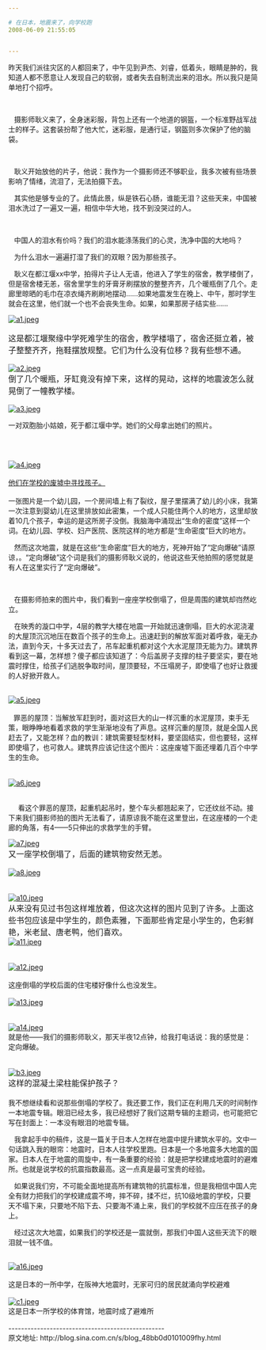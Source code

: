 ```yaml
---

# 在日本，地震来了，向学校跑
2008-06-09 21:55:05


---
```



昨天我们派往灾区的人都回来了，中午见到尹杰、刘睿，低着头，眼睛是肿的，我知道人都不愿意让人发现自己的软弱，或者失去自制流出来的泪水。所以我只是简单地打个招呼。<p>&nbsp;<wbr></p>
<p>&nbsp;<wbr>&nbsp;<wbr>&nbsp;<wbr>摄影师耿义来了，全身迷彩服，背包上还有一个地道的钢盔，一个标准野战军战士的样子。这套装扮帮了他大忙，迷彩服，是通行证，钢盔则多次保护了他的脑袋。</p>
<p>&nbsp;<wbr></p>
<p>&nbsp;<wbr>&nbsp;<wbr>&nbsp;<wbr>耿义开始放他的片子，他说：我作为一个摄影师还不够职业，我多次被有些场景影响了情绪，流泪了，无法拍摄下去。</p>
<p>&nbsp;<wbr>&nbsp;<wbr>&nbsp;<wbr>其实他是够专业的了。此情此景，纵是铁石心肠，谁能无泪？这些天来，中国被泪水洗过了一遍又一遍，相信中华大地，找不到没哭过的人。</p>
<p>&nbsp;<wbr></p>
<p>&nbsp;<wbr>&nbsp;<wbr>&nbsp;<wbr>中国人的泪水有价吗？我们的泪水能涤荡我们的心灵，洗净中国的大地吗？</p>
<p>&nbsp;<wbr>&nbsp;<wbr>&nbsp;<wbr>为什么泪水一遍遍打湿了我们的双眼？因为那些孩子。</p>
<p>&nbsp;<wbr>&nbsp;<wbr>&nbsp;<wbr>耿义在都江堰xx中学，拍得片子让人无语，他进入了学生的宿舍，教学楼倒了，但是宿舍楼无恙，宿舍里学生的牙膏牙刷摆放的整整齐齐，几个暖瓶倒了几个。走廊里晾晒的毛巾在凉衣绳齐刷刷地摆动……如果地震发生在晚上、中午，那时学生就会在这里，他们就一个也不会丧失生命。如果，如果那房子结实些……</p>
<a target=_blank href="http://fm551.img.xiaonei.com/blog/20080609/21/46/A921316617864POT.jpeg" target="_blank"><img src="http://fm551.img.xiaonei.com/blog/20080609/21/46/A921316617864POT.jpeg" alt="a1.jpeg"></a><br />
<br />
<font style="font-size: 16px; font-family: 楷体_GB2312;">这是都江堰聚缘中学死难学生的宿舍，教学楼塌了，宿舍还挺立着，被子整整齐齐，拖鞋摆放规整。它们为什么没有位移？我有些想不通。<br />
</font><br />
<a target=_blank href="http://fm491.img.xiaonei.com/blog/20080609/21/47/A923967690553POT.jpeg" target="_blank"><img src="http://fm491.img.xiaonei.com/blog/20080609/21/47/A923967690553POT.jpeg" alt="a2.jpeg"></a><br />
<font style="font-size: 16px; font-family: 楷体_GB2312;">倒了几个暖瓶，牙缸竟没有掉下来，这样的晃动，这样的地震波怎么就晃倒了一幢教学楼。<br />
</font><br />
<a target=_blank href="http://fm531.img.xiaonei.com/blog/20080609/21/47/A926744389962POT.jpeg" target="_blank"><img src="http://fm531.img.xiaonei.com/blog/20080609/21/47/A926744389962POT.jpeg" alt="a3.jpeg"></a><br />
<p>一对双胞胎小姑娘，死于都江堰中学。她们的父母拿出她们的照片。</p>
<p><br />
</p>
<br />
<a target=_blank href="http://fm561.img.xiaonei.com/blog/20080609/21/48/A929173044315POT.jpeg" target="_blank"><img src="http://fm561.img.xiaonei.com/blog/20080609/21/48/A929173044315POT.jpeg" alt="a4.jpeg"><br />
<br />
他们在学校的废墟中寻找孩子。</a><br />
<br />
一张图片是一个幼儿园，一个房间墙上有了裂纹，屋子里摆满了幼儿的小床，我第一次注意到婴幼儿在这里排放如此密集，一个成人只能住两个人的地方，这里却放着10几个孩子，幸运的是这所房子没倒。我脑海中涌现出“生命的密度”这样一个词。在幼儿园、学校、妇产医院、医院这样的地方都是“生命密度”巨大的地方。<p>&nbsp;<wbr>&nbsp;<wbr>&nbsp;<wbr>然而这次地震，就是在这些“生命密度”巨大的地方，死神开始了“定向爆破”请原谅，。“定向爆破”这个词是我们的摄影师耿义说的，他说这些天他拍照的感觉就是有人在这里实行了“定向爆破”。</p>
<p>&nbsp;<wbr></p>
<p>&nbsp;<wbr>&nbsp;<wbr>&nbsp;<wbr>在摄影师拍来的图片中，我们看到一座座学校倒塌了，但是周围的建筑却岿然屹立。</p>
<p>&nbsp;<wbr>&nbsp;<wbr>&nbsp;<wbr>在映秀的漩口中学，4层的教学大楼在地震一开始就迅速倒塌，巨大的水泥浇灌的大屋顶沉沉地压在数百个孩子的生命上。迅速赶到的解放军面对着呼救，毫无办法，直到今天，十多天过去了，吊车起重机都对这个大水泥屋顶无能为力。建筑界看到这一幕，怎样想？傻子都应该知道了：今后盖房子支撑的柱子要坚实，要在地震时撑住，给孩子们逃脱争取时间，屋顶要轻，不压塌房子，即使塌了也好让救援的人好掀开救人。</p>
<br />
<a target=_blank href="http://fm551.img.xiaonei.com/blog/20080609/21/48/A933882878483POT.jpeg" target="_blank"><img src="http://fm551.img.xiaonei.com/blog/20080609/21/48/A933882878483POT.jpeg" alt="a5.jpeg"></a><br />
<br />
<font style="font-family: 楷体_GB2312;"><wbr>&nbsp;<wbr>&nbsp;<wbr>&nbsp;<wbr>罪恶的屋顶：当解放军赶到时，面对这巨大的山一样沉重的水泥屋顶，束手无策，眼睁睁地看着求救的学生渐渐地没有了声息。这样沉重的屋顶，就是全国人民赶去了，又能怎样？血的教训：建筑需要轻型材料，要坚固结实，但也要轻，这样即使塌了，也可救人。建筑界应该记住这个图片：这座废墟下面还埋着几百个中学生的生命。</font> <br />
<br />
<br />
<a target=_blank href="http://fm491.img.xiaonei.com/blog/20080609/21/49/A938403779883POT.jpeg" target="_blank"><img src="http://fm491.img.xiaonei.com/blog/20080609/21/49/A938403779883POT.jpeg" alt="a6.jpeg"></a><br />
<br />
<p><wbr>&nbsp;<wbr>&nbsp;<wbr>&nbsp;<wbr>&nbsp;<wbr>&nbsp;<wbr>看这个罪恶的屋顶，起重机起吊时，整个车头都翘起来了，它还纹丝不动。接下来我们摄影师拍的图片无法看了，请原谅我不能在这里登出，在这座楼的一个走廊的角落，有4——5只伸出的求救学生的手臂。</p>
<a target=_blank href="http://fm561.img.xiaonei.com/blog/20080609/21/40/A882555062629MEL.jpeg" target="_blank"><img src="http://fm561.img.xiaonei.com/blog/20080609/21/40/A882555062629MEL.jpeg" alt="a7.jpeg"></a><br />
<font style="font-size: 16px; font-family: 楷体_GB2312;">又一座学校倒塌了，后面的建筑物安然无恙。<br />
</font><font style="font-size: 16px; font-family: 楷体_GB2312;"><br />
</font><a target=_blank href="http://fm491.img.xiaonei.com/blog/20080609/21/40/A883995795207MEL.jpeg" target="_blank"><img src="http://fm491.img.xiaonei.com/blog/20080609/21/40/A883995795207MEL.jpeg" alt="a8.jpeg"></a><br />
<br />
<br />
<a target=_blank href="http://fm561.img.xiaonei.com/blog/20080609/21/41/A891034125990MEL.jpeg" target="_blank"><img src="http://fm561.img.xiaonei.com/blog/20080609/21/41/A891034125990MEL.jpeg" alt="a10.jpeg"></a><br />
<font style="font-size: 16px; font-family: 楷体_GB2312;">从来没有见过书包这样堆放着，但这次这样的图片见到了许多。上面这些书包应该是中学生的，颜色素雅，下面那些肯定是小学生的，色彩鲜艳，米老鼠、唐老鸭，他们喜欢。</font><br />
<a target=_blank href="http://fm491.img.xiaonei.com/blog/20080609/21/42/A892312531939MEL.jpeg" target="_blank"><img src="http://fm491.img.xiaonei.com/blog/20080609/21/42/A892312531939MEL.jpeg" alt="a11.jpeg"></a><br />
<br />
<br />
<a target=_blank href="http://fm561.img.xiaonei.com/blog/20080609/21/42/A896230312222MEL.jpeg" target="_blank"><img src="http://fm561.img.xiaonei.com/blog/20080609/21/42/A896230312222MEL.jpeg" alt="a12.jpeg"></a><br />
<br />
这座倒塌的学校后面的住宅楼好像什么也没发生。<br />
<br />
<a target=_blank href="http://fm561.img.xiaonei.com/blog/20080609/21/43/A899443650726MEL.jpeg" target="_blank"><img src="http://fm561.img.xiaonei.com/blog/20080609/21/43/A899443650726MEL.jpeg" alt="a13.jpeg"></a><br />
<br />
<br />
<a target=_blank href="http://fm491.img.xiaonei.com/blog/20080609/21/58/A990118614447POT.jpeg" target="_blank"><img src="http://fm491.img.xiaonei.com/blog/20080609/21/58/A990118614447POT.jpeg" alt="a14.jpeg"></a><br />
就是他——我们的摄影师耿义，那天半夜12点钟，给我打电话说：我的感觉是：定向爆破。<br />
<br />
<br />
<a target=_blank href="http://fm491.img.xiaonei.com/blog/20080609/21/58/A992909737666POT.jpeg" target="_blank"><img src="http://fm491.img.xiaonei.com/blog/20080609/21/58/A992909737666POT.jpeg" alt="b3.jpeg"></a><br />
<font style="font-size: 16px; font-family: 楷体_GB2312;">这样的混凝土梁柱能保护孩子？<br />
<br />
</font>我不想继续看和说那些倒塌的学校了。我还要工作，我们正在利用几天的时间制作一本地震专辑。眼泪已经太多，我已经想好了我们这期专辑的主题词，也可能把它写在封面上：一本没有眼泪的地震专辑。<p>&nbsp;<wbr>&nbsp;<wbr>&nbsp;<wbr>我拿起手中的稿件，这是一篇关于日本人怎样在地震中提升建筑水平的。文中一句话跳入我的眼帘：地震时，日本人往学校里跑。日本是一个多地震多大地震的国家。日本人在于地震的周旋中，有一条重要的经验：就是把学校建成地震时的避难所。也就是说学校的抗震指数最高。这一点真是最可宝贵的经验。</p>
<p>&nbsp;<wbr>&nbsp;<wbr>&nbsp;<wbr>如果说我们穷，不可能全面地提高所有建筑物的抗震标准，但是我相信中国人完全有财力把我们的学校建成震不垮，摔不碎，揉不烂，抗10级地震的学校，只要天不塌下来，只要地不陷下去、只要海不涌上来，我们的学校就不应压在孩子的身上。</p>
<p>&nbsp;<wbr>&nbsp;<wbr>&nbsp;<wbr>经过这次大地震，如果我们的学校还是一震就倒，那我们中国人这些天流下的眼泪就一钱不值。&nbsp;<wbr><br />
</p>
<br />
<a target=_blank href="http://fm491.img.xiaonei.com/blog/20080609/21/59/A996300947905POT.jpeg" target="_blank"><img src="http://fm491.img.xiaonei.com/blog/20080609/21/59/A996300947905POT.jpeg" alt="a16.jpeg"></a><br />
<br />
这是日本的一所中学，在阪神大地震时，无家可归的居民就涌向学校避难<br />
<br />
<a target=_blank href="http://fm561.img.xiaonei.com/blog/20080609/22/00/A004426423541POT.jpeg" target="_blank"><img src="http://fm561.img.xiaonei.com/blog/20080609/22/00/A004426423541POT.jpeg" alt="c1.jpeg"></a><br />
这是日本一所学校的体育馆，地震时成了避难所<br />
<br />
-------------------------------------------------<br />
原文地址: http://blog.sina.com.cn/s/blog_48bb0d0101009fhy.html<br />
